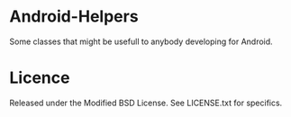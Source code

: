 Android-Helpers
===============
Some classes that might be usefull to anybody developing for Android.

Licence
=======
Released under the Modified BSD License.
See LICENSE.txt for specifics.
